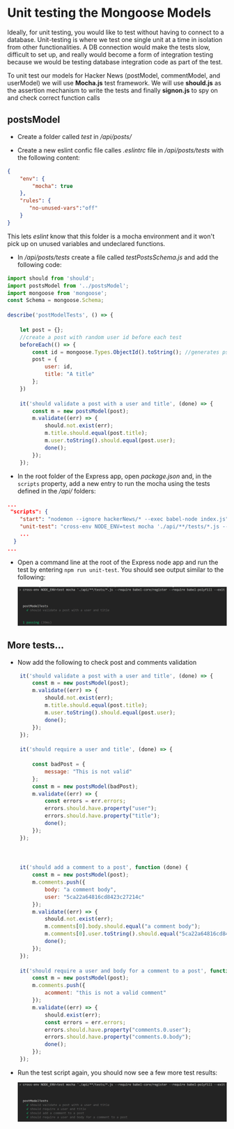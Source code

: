 # Unit testing the Mongoose Models

Ideally, for unit testing, you would like to test without having to connect to a database. Unit-testing is where we test one single unit at a time in isolation from other functionalities. A DB connection would make the tests slow, difficult to set up, and really would become a form of integration testing because we would be testing database integration code as part of the test.

To unit test our models for Hacker News (postModel, commentModel, and userModel) we will use **Mocha.js** test framework. We will use **should.js** as the assertion mechanism to write the tests and finally **signon.js** to spy on and check correct function calls


## postsModel

+ Create a folder called *test* in */api/posts/*

+ Create a new eslint confic file calles *.eslintrc* file in */api/posts/tests* with the following content:

~~~json
{
    "env": {
        "mocha": true
    },
    "rules": {
       "no-unused-vars":"off"
    }
}
~~~

This lets *eslint* know that this folder is a mocha environment and it won't pick up on unused variables and undeclared functions.

+ In */api/posts/tests* create a file called *testPostsSchema.js* and add the following code:

~~~javascript
import should from 'should';
import postsModel from '../postsModel';
import mongoose from 'mongoose';
const Schema = mongoose.Schema;

describe('postModelTests', () => {

    let post = {};
    //create a post with random user id before each test
    beforeEach(() => {
        const id = mongoose.Types.ObjectId().toString(); //generates pseudo random ObjectID 
        post = {
            user: id,
            title: "A title"
        };
    })

    it('should validate a post with a user and title', (done) => {
        const m = new postsModel(post);
        m.validate((err) => {
            should.not.exist(err);
            m.title.should.equal(post.title);
            m.user.toString().should.equal(post.user);
            done();
        });
    });
~~~

+ In the root folder of the Express app, open *package.json* and, in the ``scripts`` property, add a new entry to run the mocha using the tests defined in the */api/* folders:

~~~json
...
 "scripts": {
    "start": "nodemon --ignore hackerNews/* --exec babel-node index.js",
    "unit-test": "cross-env NODE_ENV=test mocha './api/**/tests/*.js --require babel-core/register --require babel-polyfill --exit"
    ...
  }
...
~~~

+ Open a command line at the root of the Express node app and  run the test by entering ``npm run unit-test``. You should see output similar to the following:

   ![Unit Test - postModel](./img/unit1.png)

## More tests...

+ Now add the following to check post and comments validation

~~~javascript
    it('should validate a post with a user and title', (done) => {
        const m = new postsModel(post);
        m.validate((err) => {
            should.not.exist(err);
            m.title.should.equal(post.title);
            m.user.toString().should.equal(post.user);
            done();
        });
    });

    it('should require a user and title', (done) => {

        const badPost = {
            message: "This is not valid"
        };
        const m = new postsModel(badPost);
        m.validate((err) => {
            const errors = err.errors;
            errors.should.have.property("user");
            errors.should.have.property("title");
            done();
        });
    });



    it('should add a comment to a post', function (done) {
        const m = new postsModel(post);
        m.comments.push({
            body: "a comment body",
            user: "5ca22a64816cd8423c27214c"
        });
        m.validate((err) => {
            should.not.exist(err);
            m.comments[0].body.should.equal("a comment body");
            m.comments[0].user.toString().should.equal("5ca22a64816cd8423c27214c");
            done();
        });
    });

    it('should require a user and body for a comment to a post', function (done) {
        const m = new postsModel(post);
        m.comments.push({
            acomment: "this is not a valid comment"
        });
        m.validate((err) => {
            should.exist(err);
            const errors = err.errors;
            errors.should.have.property("comments.0.user");
            errors.should.have.property("comments.0.body");
            done();
        });
    });
~~~

+ Run the test script again, you should now see a few more test results:

  ![More Unit Tests - postModel](./img/unit2.png)

